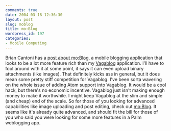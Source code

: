 ```yaml
---
comments: true
date: 2004-03-18 12:36:30
layout: post
slug: moblog
title: mo:Blog
wordpress_id: 197
categories:
- Mobile Computing
---
```


Brian Cantoni has a [post about mo:Blog](http://www.cantoni.org/2004/03/12/moblog), a mobile blogging application that looks to be a lot more feature rich than my [Vagablog](http://www.bitsplitter.net/vagablog/) application. I'll have to fool around with it at some point, it says it can even upload binary attachments (like images). That definitely kicks ass in general, but it does mean some pretty stiff competition for Vagablog. I've been sorta wavering on the whole issue of adding Atom support into Vagablog. It would be a cool hack, but there's no economic incentive. Vagablog just isn't making enough money to make it worthwhile. I might keep Vagablog at the slim and simple (and cheap) end of the scale. So for those of you looking for advanced capabilities like image uploading and post editing, check out [mo:Blog](http://www.tektonica.com/projects/moblog/). It seems like it's already quite advanced, and should fit the bill for those of you who said you were looking for some more features in a Palm weblogging app.
